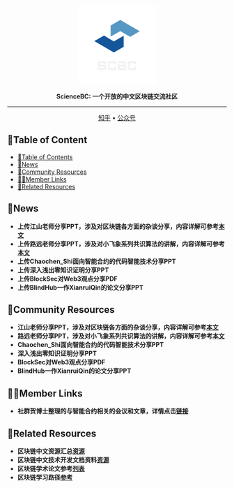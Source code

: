 <div align="center">

<img src="fig/logo.png" width="180px">

**ScienceBC: 一个开放的中文区块链交流社区**

---

<p align="center">
  <a href="https://www.zhihu.com/people/lin-wei-8-2">知乎</a> •
  <a href="">公众号</a>
</p>
</div>

## 📇Table of Content
- [📇Table of Contents](#📇table-of-contents)
- [🔔News](#🔔News)
- [📖Community Resources](#📖Community-Resources)
- [👨‍🎓Member Links](#👨‍🎓Member-Links)
- [🔗Related Resources](#🔗Related-Resources)

## 🔔News
- **上传江山老师分享PPT，涉及对区块链各方面的杂谈分享，内容详解可参考[本文](https://www.zhihu.com/question/422311303/answer/2214832435)**
- **上传路远老师分享PPT，涉及对小飞象系列共识算法的讲解，内容详解可参考[本文](https://zhuanlan.zhihu.com/p/459025656)**
- **上传Chaochen_Shi面向智能合约的代码智能技术分享PPT**
- **上传深入浅出零知识证明分享PPT**
- **上传BlockSec对Web3观点分享PDF**
- **上传BlindHub一作XianruiQin的论文分享PPT**

## 📖Community Resources
- **江山老师分享PPT，涉及对区块链各方面的杂谈分享，内容详解可参考[本文](https://www.zhihu.com/question/422311303/answer/2214832435)**
- **路远老师分享PPT，涉及对小飞象系列共识算法的讲解，内容详解可参考[本文](https://zhuanlan.zhihu.com/p/459025656)**
- **Chaochen_Shi面向智能合约的代码智能技术分享PPT**
- **深入浅出零知识证明分享PPT**
- **BlockSec对Web3观点分享PDF**
- **BlindHub一作XianruiQin的论文分享PPT**

## 👨‍🎓Member Links
- **社群贺博士整理的与智能合约相关的会议和文章，详情点击[链接](https://github.com/hzysvilla/Academic_Smart_Contract_Papers)**

## 🔗Related Resources
-  **区块链中文资源汇总[资源](https://github.com/LiuBoyu/blockchain)**
-  **区块链中文技术开发文档资料[资源](https://github.com/chaozh/awesome-blockchain-cn)**
-  **区块链学术论文参考[列表](https://github.com/decrypto-org/blockchain-papers)**
-  **区块链学习路径[参考](https://github.com/protofire/blockchain-learning-path)**
